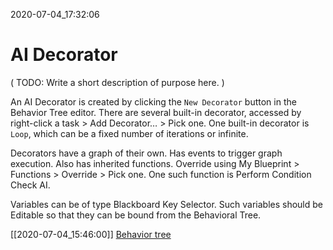 2020-07-04_17:32:06

# AI Decorator

(
TODO: Write a short description of purpose here.
)

An AI Decorator is created by clicking the `New Decorator` button in the Behavior Tree editor.
There are several built-in decorator, accessed by right-click a task > Add Decorator… > Pick one.
One built-in decorator is `Loop`, which can be a fixed number of iterations or infinite.

Decorators have a graph of their own.
Has events to trigger graph execution.
Also has inherited functions. Override using My Blueprint > Functions > Override > Pick one.
One such function is Perform Condition Check AI.

Variables can be of type Blackboard Key Selector.
Such variables should be Editable so that they can be bound from the Behavioral Tree.

[[2020-07-04_15:46:00]] [Behavior tree](./Behavior%20tree.md)  
